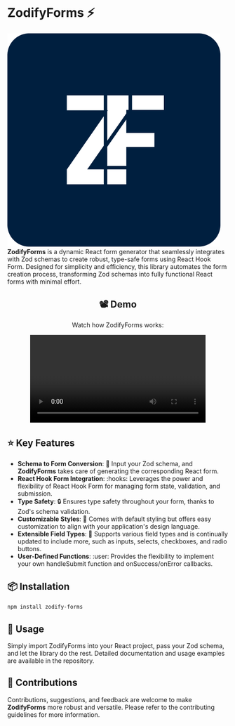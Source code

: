 # ZodifyForms :zap:

![zodify-forms.png](zodify-forms.png)
**ZodifyForms** is a dynamic React form generator that seamlessly integrates with Zod schemas to create robust, type-safe forms using React Hook Form. Designed for simplicity and efficiency, this library automates the form creation process, transforming Zod schemas into fully functional React forms with minimal effort.

<div align="center">

## :film_projector: Demo

Watch how ZodifyForms works:

<video src="https://github.com/wojtekKrol/zodify-forms/assets/64773541/663ab6ac-c60a-4efc-9f9e-2c069315bbe8" width="400" controls></video>

</div>

## :star: Key Features

- **Schema to Form Conversion**: :memo: Input your Zod schema, and **ZodifyForms** takes care of generating the corresponding React form.
- **React Hook Form Integration**: :hooks: Leverages the power and flexibility of React Hook Form for managing form state, validation, and submission.
- **Type Safety**: :lock: Ensures type safety throughout your form, thanks to Zod's schema validation.
- **Customizable Styles**: :art: Comes with default styling but offers easy customization to align with your application's design language.
- **Extensible Field Types**: :wrench: Supports various field types and is continually updated to include more, such as inputs, selects, checkboxes, and radio buttons.
- **User-Defined Functions**: :user: Provides the flexibility to implement your own handleSubmit function and onSuccess/onError callbacks.

## :package: Installation

```bash
npm install zodify-forms
```

## :rocket: Usage

Simply import ZodifyForms into your React project, pass your Zod schema, and let the library do the rest. Detailed documentation and usage examples are available in the repository.

## :raising_hand: Contributions

Contributions, suggestions, and feedback are welcome to make **ZodifyForms** more robust and versatile. Please refer to the contributing guidelines for more information.
